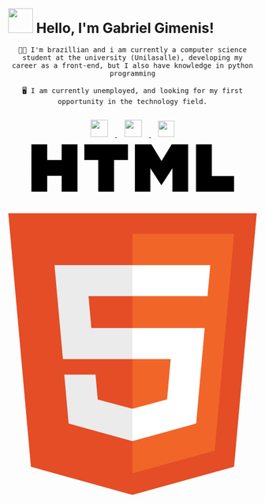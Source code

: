 #  <img src="https://raw.githubusercontent.com/alexnaiman/alexnaiman/master/resources/welcomeglitch.gif" width="50px" /> Hello, I'm Gabriel Gimenis!

<p align="center" >
  <samp>
  👨‍🎓 I'm brazillian and i am currently a computer science student at the university (Unilasalle), developing my career as a front-end, but I also have knowledge in python programming
</samp>
<br/><br/>
<samp>
🖥 I am currently unemployed, and looking for my first opportunity in the technology field.
</samp>
</p>

<p align="center">
  <a href="https://www.linkedin.com/in/gabriel-gimenis-ab1136224/">
    <img src="https://raw.githubusercontent.com/alexnaiman/alexnaiman/master/resources/linkedin.webp"  width="35px" style="margin: 15px;" target="blank"/>
  </a>
  <a href="https://www.instagram.com/gimenis_gabriel/">
    <img src="https://raw.githubusercontent.com/alexnaiman/alexnaiman/master/resources/instagram.webp"  width="35px" style="margin: 15px;" />
  </a>
  <a href="gabrielgimenis2004@hotmail.com">
    <img src="https://raw.githubusercontent.com/alexnaiman/alexnaiman/master/resources/gmail.png" height="33px" style="margin: 15px;" />
  </a>
  <svg xmlns="http://www.w3.org/2000/svg" viewBox="0 0 255.11 360.088">
  <path fill="#e44d26" d="m255.11 70.766-23.242 260.36-104.47 28.962-104.181-28.922L0 70.766z"/>
  <path fill="#f16529" d="m127.555 337.95 84.417-23.403 19.86-222.49H127.556z"/>
  <path fill="#ebebeb" d="M82.375 155.932h45.18v-31.937H47.472l.764 8.568 7.85 88.01h71.469v-31.937H85.294zM89.573 236.542h-32.06l4.474 50.146 65.42 18.16.148-.04V271.58l-.14.037-35.569-9.604-2.273-25.471z"/>
  <path d="M23.736 0h16.23v16.035h14.846V0h16.23v48.558h-16.23v-16.26H39.967v16.26h-16.23V0zM92.386 16.103H78.098V0h44.814v16.103h-14.295v32.455h-16.23V16.103zM130.024 0h16.924l10.41 17.062L167.758 0h16.93v48.558h-16.164V24.49l-11.166 17.265h-.28L145.906 24.49v24.068h-15.88zM192.764 0H209v32.508h22.824v16.05h-39.059z"/>
  <path fill="#fff" d="M127.444 220.573h39.327l-3.707 41.42-35.62 9.614v33.226l65.473-18.145.48-5.396 7.505-84.08.78-8.576h-74.238zM127.444 155.854v.078h77.144l.64-7.178 1.455-16.191.764-8.568h-80.003v31.86z"/>
</svg>
</p>
